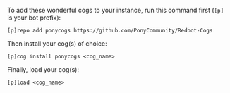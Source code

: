 To add these wonderful cogs to your instance, run this command first (`[p]` is your bot prefix):

```
[p]repo add ponycogs https://github.com/PonyCommunity/Redbot-Cogs
```

Then install your cog(s) of choice:

```
[p]cog install ponycogs <cog_name>
```

Finally, load your cog(s):

```
[p]load <cog_name>
```


